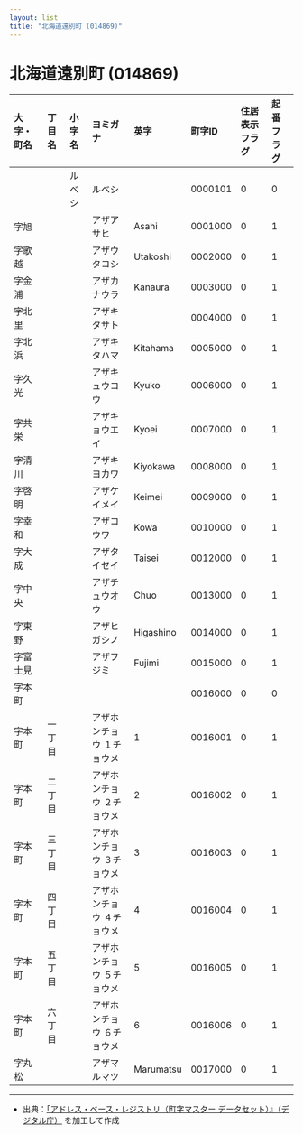 ```yaml
---
layout: list
title: "北海道遠別町 (014869)"
---
```


# 北海道遠別町 (014869)

| 大字・町名 | 丁目名 | 小字名 | ヨミガナ | 英字 | 町字ID | 住居表示フラグ | 起番フラグ |
|:---|:---|:---|:---|:---|:---|:---|:---|
|  |  | ルベシ |   ルベシ |  | 0000101 | 0 | 0 |
| 字旭 |  |  | アザアサヒ   | Asahi | 0001000 | 0 | 1 |
| 字歌越 |  |  | アザウタコシ   | Utakoshi | 0002000 | 0 | 1 |
| 字金浦 |  |  | アザカナウラ   | Kanaura | 0003000 | 0 | 1 |
| 字北里 |  |  | アザキタサト   |  | 0004000 | 0 | 1 |
| 字北浜 |  |  | アザキタハマ   | Kitahama | 0005000 | 0 | 1 |
| 字久光 |  |  | アザキュウコウ   | Kyuko | 0006000 | 0 | 1 |
| 字共栄 |  |  | アザキョウエイ   | Kyoei | 0007000 | 0 | 1 |
| 字清川 |  |  | アザキヨカワ   | Kiyokawa | 0008000 | 0 | 1 |
| 字啓明 |  |  | アザケイメイ   | Keimei | 0009000 | 0 | 1 |
| 字幸和 |  |  | アザコウワ   | Kowa | 0010000 | 0 | 1 |
| 字大成 |  |  | アザタイセイ   | Taisei | 0012000 | 0 | 1 |
| 字中央 |  |  | アザチュウオウ   | Chuo | 0013000 | 0 | 1 |
| 字東野 |  |  | アザヒガシノ   | Higashino | 0014000 | 0 | 1 |
| 字富士見 |  |  | アザフジミ   | Fujimi | 0015000 | 0 | 1 |
| 字本町 |  |  |    |  | 0016000 | 0 | 0 |
| 字本町 | 一丁目 |  | アザホンチョウ １チョウメ  | 1 | 0016001 | 0 | 1 |
| 字本町 | 二丁目 |  | アザホンチョウ ２チョウメ  | 2 | 0016002 | 0 | 1 |
| 字本町 | 三丁目 |  | アザホンチョウ ３チョウメ  | 3 | 0016003 | 0 | 1 |
| 字本町 | 四丁目 |  | アザホンチョウ ４チョウメ  | 4 | 0016004 | 0 | 1 |
| 字本町 | 五丁目 |  | アザホンチョウ ５チョウメ  | 5 | 0016005 | 0 | 1 |
| 字本町 | 六丁目 |  | アザホンチョウ ６チョウメ  | 6 | 0016006 | 0 | 1 |
| 字丸松 |  |  | アザマルマツ   | Marumatsu | 0017000 | 0 | 1 |

---

- 出典：[「アドレス・ベース・レジストリ（町字マスター データセット）』（デジタル庁）](https://www.digital.go.jp/policies/base_registry_address/) を加工して作成